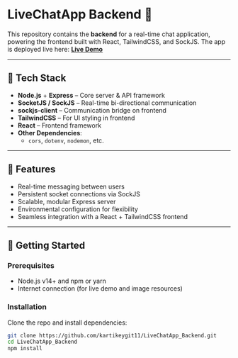 # LiveChatApp Backend 🚀

This repository contains the **backend** for a real-time chat application, powering the frontend built with React, TailwindCSS, and SockJS. The app is deployed live here: **[Live Demo](https://subtle-cocada-db48a3.netlify.app/)**

---

## 🧩 Tech Stack

- **Node.js** + **Express** – Core server & API framework
- **SocketJS / SockJS** – Real-time bi-directional communication
- **sockjs-client** – Communication bridge on frontend
- **TailwindCSS** – For UI styling in frontend
- **React** – Frontend framework
- **Other Dependencies**:
  - `cors`, `dotenv`, `nodemon`, etc.

---

## 🔧 Features

- Real-time messaging between users
- Persistent socket connections via SockJS
- Scalable, modular Express server
- Environmental configuration for flexibility
- Seamless integration with a React + TailwindCSS frontend

---

## 🧱 Getting Started

### Prerequisites

- Node.js v14+ and npm or yarn
- Internet connection (for live demo and image resources)

### Installation

Clone the repo and install dependencies:

```bash
git clone https://github.com/kartikeygit11/LiveChatApp_Backend.git
cd LiveChatApp_Backend
npm install
